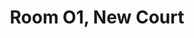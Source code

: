 ---
basin: En-Suite
cudn: true
floor: Ground
grade: 8
images:
- /room_database/images/nc/nc_o1_1.JPG
- /room_database/images/nc/nc_o1_2.JPG
- /room_database/images/nc/nc_o1_3.JPG
living_room: 'Yes'
location: New Court
name: O1
network: Wired and Wireless
title: Room O1, New Court
---